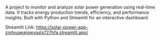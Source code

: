 A project to monitor and analyze solar power generation using real-time data. It tracks energy production trends, efficiency, and performance insights. Built with Python and Streamlit for an interactive dashboard.

Streamlit Link: https://solar-power-app-zmtxuaeaigwvasls727hfa.streamlit.app/
